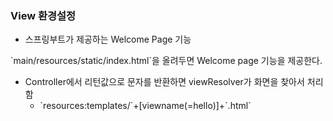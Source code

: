 ### View 환경설정

- 스프링부트가 제공하는 Welcome Page 기능

\`main/resources/static/index.html\`을 올려두면 Welcome page 기능을 제공한다.

- Controller에서 리턴값으로 문자를 반환하면 viewResolver가 화면을 찾아서 처리함
  - \`resources:templates/\`+\[viewname(=hello)\]+\`.html\`
